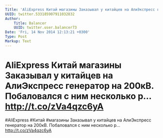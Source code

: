 ```yaml
---
Title: 'AliExpress Китай магазины Заказывал у китайцев на АлиЭкспресс генератор на 200кВ. Побаловался с ним несколько р… http://t.co/zVa4qzc6yA'
UUID: twitter.533185907911032832
Author:
    Title: Balancer
    UUID: twitter.user.balancer73
Date: 'Fri, 14 Nov 2014 12:13:21 +0300'
Type: Post
Markup: Text
---
```


# AliExpress Китай магазины Заказывал у китайцев на АлиЭкспресс генератор на 200кВ. Побаловался с ним несколько р… http://t.co/zVa4qzc6yA

#AliExpress #Китай #магазины Заказывал у китайцев на
АлиЭкспресс генератор на 200кВ. Побаловался с ним несколько
р… http://t.co/zVa4qzc6yA